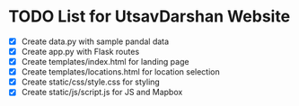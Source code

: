 # TODO List for UtsavDarshan Website

- [x] Create data.py with sample pandal data
- [x] Create app.py with Flask routes
- [x] Create templates/index.html for landing page
- [x] Create templates/locations.html for location selection
- [x] Create static/css/style.css for styling
- [x] Create static/js/script.js for JS and Mapbox
